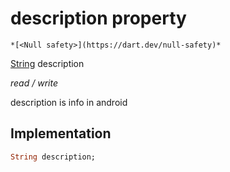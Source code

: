 


# description property




    *[<Null safety>](https://dart.dev/null-safety)*


[String](https://api.flutter.dev/flutter/dart-core/String-class.html) description
  
_read / write_



<p>description is info in android</p>



## Implementation

```dart
String description;


```







